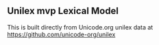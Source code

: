 Unilex mvp Lexical Model
----------------------

This is built directly from Unicode.org unilex data at
https://github.com/unicode-org/unilex
